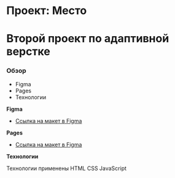 # Проект: Место
# Второй проект по адаптивной верстке

### Обзор

* Figma
* Pages
* Технологии

**Figma**

* [Ссылка на макет в Figma](https://www.figma.com/file/2cn9N9jSkmxD84oJik7xL7/JavaScript.-Sprint-4?node-id=0%3A1)

**Pages**

* [Ссылка на макет в Figma](https://romanov-km.github.io/mesto-project/)

**Технологии**

Технологии применены HTML CSS JavaScript
